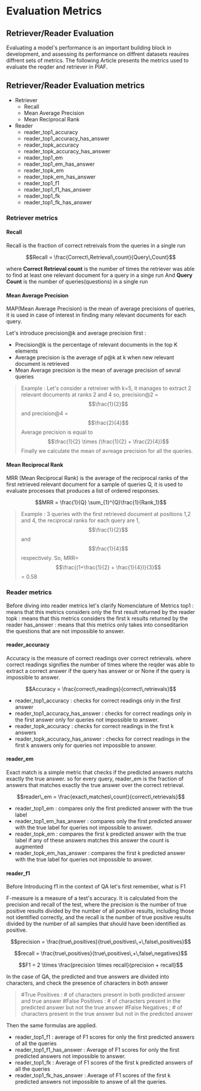 # Evaluation Metrics
## Retriever/Reader Evaluation

Evaluating a model's performance is an important building block in development, and assessing its performance on diffrent datasets reauires diffrent sets of metrics. The following Article presents the metrics used to evaluate the reqder and retriever in PIAF. 

## Retriever/Reader Evaluation metrics

- Retriever 
    - Recall
    - Mean Average Precision
    - Mean Reciprocal Rank
- Reader
    - reader_top1_accuracy
    - reader_top1_accuracy_has_answer
    - reader_topk_accuracy
    - reader_topk_accuracy_has_answer
    - reader_top1_em
    - reader_top1_em_has_answer
    - reader_topk_em
    - reader_topk_em_has_answer
    - reader_top1_f1
    - reader_top1_f1_has_answer
    - reader_top1_fk
    - reader_top1_fk_has_answer

### Retriever metrics
#### Recall

Recall is the fraction of correct retreivals from the queries in a single run

$$Recall = \frac{Correct\,Retrieval\,count}{Query\,Count}$$

where **Correct Retrieval count** is the number of times the retriever was able to find at least one relevant document for a query in a singe run
And **Query Count** is the number of queries(questions) in a single run

#### Mean Average Precision

MAP(Mean Average Precision) is the mean of average precisions of queries, it is used in case of interest in finding many relevant documents for each query.

Let's introduce precision@k and average precision first :
- Precision@k is the percentage of relevant documents in the top K elements
- Average precision is the average of p@k at k when new relevant document is retrieved 
- Mean Average precision is the mean of average precision of sevral queries

> Example : Let's consider a retreiver with k=5, it manages to extract 2 relevant documents at ranks 2 and 4 
so, precision@2 = $$\frac{1}{2}$$  and precision@4 = $$\frac{2}{4}$$ 
Average precision is equal to $$\frac{1}{2} \times (\frac{1}{2} +  \frac{2}{4})$$
Finally we calculate the mean of avreage precision for all the queries.
 
#### Mean Reciprocal Rank

MRR (Mean Reciprocal Rank)  is the average of the reciprocal ranks of the first retrieved relevant document for a sample of queries Q, it is used to evaluate processes that produces a list of ordered responses.

$$MRR = \frac{1}{Q} \sum_{1}^{Q}\frac{1}{Rank_1}$$

> Example : 3 queries with the first retrieved document at positions 1,2 and 4, the reciprocal ranks for each query are 1, $$\frac{1}{2}$$ and $$\frac{1}{4}$$ respectively. So,  MRR= $$\frac{(1+\frac{1}{2} + \frac{1}{4})}{3}$$ = 0.58

### Reader metrics
Before diving into reader metrics let's clarify Nomenclature of Metrics 
top1 : means that this metrics considers only the first result returned by the reader
topk : means that this metrics considers the first k results returned by the reader
has_answer : means that this metrics only takes into conseditarion the questions that are not impossible to answer.

#### reader_accuracy
Accuracy is the measure of correct readings over correct retrievals. where correct readings signifies the number of times where the reqder was able to extract a correct answer if the query has answer or or None if the query is impossible to answer.

$$Accuracy = \frac{correct\,readings}{correct\,retrievals}$$

- reader_top1_accuracy : checks for correct readings only in the first answer
- reader_top1_accuracy_has_answer : checks for correct readings only in the first answer only for queries not impossible to answer.
- reader_topk_accuracy : checks for correct readings in the first k answers
- reader_topk_accuracy_has_answer : checks for correct readings in the first k answers only for queries not impossible to answer.

#### reader_em
Exact match is a simple metric that checks if the predicted answers matchs exactly the true answer. so for every query, reader_em is the fraction of answers that matches exactly the true answer over the correct retrieval.

$$reader\_em = \frac{exact\,matches\,count}{correct\,retrievals}$$

- reader_top1_em : compares only the first predicted answer with the true label
- reader_top1_em_has_answer : compares only the first predicted answer with the true label for queries not impossible to answer.
- reader_topk_em : compares the first k predicted answer with the true label if any of these answers matches this answer the count is augmented
- reader_topk_em_has_answer : compares the first k predicted answer with the true label for queries not impossible to answer.

#### reader_f1
Before Introducing f1 in the context of QA let's first remember, what is F1

F-measure is a measure of a test's accuracy. It is calculated from the precision and recall of the test, where the precision is the number of true positive results divided by the number of all positive results, including those not identified correctly, and the recall is the number of true positive results divided by the number of all samples that should have been identified as positive.

$$precision = \frac{true\,positives}{true\,positives\,+\,false\,positives}$$

$$recall = \frac{true\,positives}{true\,positives\,+\,false\,negatives}$$

$$F1 = 2 \times \frac{precision \times recall}{precision + recall}$$

In the case of QA, the predicted and true answers are divided into characters, and check the presence of characters in both answer 

> #True Positives : # of characters present in both predicted answer and true answer
#False Positives : # of characters present in the predicted answer but not the true answer
#False Negatives ; # of characters present in the true answer but not in the predicted answer

Then the same formulas are applied.

- reader_top1_f1 : average of F1 scores for only the first predicted answers of all the queries
- reader_top1_f1_has_answer : Average of F1 scores for only the first predicted answers not impossible to answer.
- reader_top1_fk : Average of F1 scores of the first k predicted answers of all the queries
- reader_top1_fk_has_answer : Average of F1 scores of the first k predicted answers not impossible to answe of all the queries.




